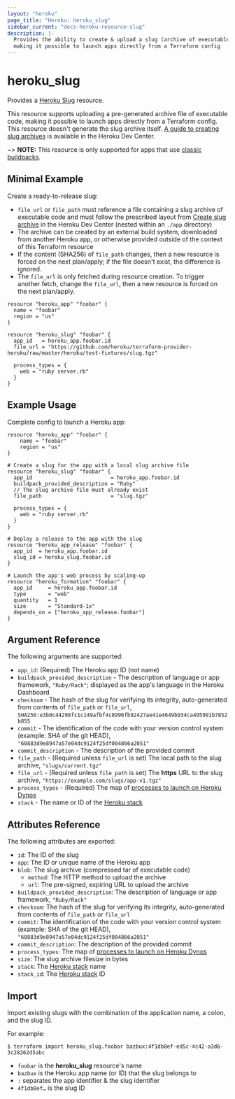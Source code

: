 ```yaml
---
layout: "heroku"
page_title: "Heroku: heroku_slug"
sidebar_current: "docs-heroku-resource-slug"
description: |-
  Provides the ability to create & upload a slug (archive of executable code) to an app,
  making it possible to launch apps directly from a Terraform config
---
```


# heroku\_slug

Provides a [Heroku Slug](https://devcenter.heroku.com/articles/platform-api-reference#slug)
resource.

This resource supports uploading a pre-generated archive file of executable code, making it possible to launch apps
directly from a Terraform config. This resource doesn't generate the slug archive itself.
[A guide to creating slug archives](https://devcenter.heroku.com/articles/platform-api-deploying-slugs) is available
in the Heroku Dev Center.

~> **NOTE:** This resource is only supported for apps that use [classic buildpacks](https://devcenter.heroku.com/articles/buildpacks#classic-buildpacks).

## Minimal Example

Create a ready-to-release slug:

* `file_url` or `file_path` must reference a file containing a slug archive of executable code
  and must follow the prescribed layout from [Create slug archive](https://devcenter.heroku.com/articles/platform-api-deploying-slugs#create-slug-archive)
  in the Heroku Dev Center (nested within an `./app` directory)
* The archive can be created by an external build system, downloaded from another Heroku app,
  or otherwise provided outside of the context of this Terraform resource
* If the content (SHA256) of `file_path` changes, then a new resource is forced on the next plan/apply;
  if the file doesn't exist, the difference is ignored.
* The `file_url` is only fetched during resource creation. To trigger another fetch, change the `file_url`,
  then a new resource is forced on the next plan/apply.

```hcl-terraform
resource "heroku_app" "foobar" {
  name = "foobar"
  region = "us"
}

resource "heroku_slug" "foobar" {
  app_id   = heroku_app.foobar.id
  file_url = "https://github.com/heroku/terraform-provider-heroku/raw/master/heroku/test-fixtures/slug.tgz"

  process_types = {
    web = "ruby server.rb"
  }
}
```

## Example Usage

Complete config to launch a Heroku app:

```hcl-terraform
resource "heroku_app" "foobar" {
    name = "foobar"
    region = "us"
}

# Create a slug for the app with a local slug archive file
resource "heroku_slug" "foobar" {
  app_id                         = heroku_app.foobar.id
  buildpack_provided_description = "Ruby"
  // The slug archive file must already exist
  file_path                      = "slug.tgz"

  process_types = {
    web = "ruby server.rb"
  }
}

# Deploy a release to the app with the slug
resource "heroku_app_release" "foobar" {
  app_id  = heroku_app.foobar.id
  slug_id = heroku_slug.foobar.id
}

# Launch the app's web process by scaling-up
resource "heroku_formation" "foobar" {
  app_id     = heroku_app.foobar.id
  type       = "web"
  quantity   = 1
  size       = "Standard-1x"
  depends_on = ["heroku_app_release.foobar"]
}
```

## Argument Reference

The following arguments are supported:

* `app_id`: (Required) The Heroku app ID (not name)
* `buildpack_provided_description` - The description of language or app framework, `"Ruby/Rack"`;
  displayed as the app's language in the Heroku Dashboard
* `checksum` - The hash of the slug for verifying its integrity, auto-generated from contents of `file_path` or `file_url`,
  `SHA256:e3b0c44298fc1c149afbf4c8996fb92427ae41e4649b934ca495991b7852b855`
* `commit` - The identification of the code with your version control system (example: SHA of the git HEAD), `"60883d9e8947a57e04dc9124f25df004866a2051"`
* `commit_description` - The description of the provided commit
* `file_path` - (Required unless `file_url` is set) The local path to the slug archive, `"slugs/current.tgz"`
* `file_url` - (Required unless `file_path` is set) The **https** URL to the slug archive, `"https://example.com/slugs/app-v1.tgz"`
* `process_types` - (Required) The map of [processes to launch on Heroku Dynos](https://devcenter.heroku.com/articles/process-model)
* `stack` - The name or ID of the [Heroku stack](https://devcenter.heroku.com/articles/stack)

## Attributes Reference

The following attributes are exported:

* `id`: The ID of the slug
* `app`: The ID or unique name of the Heroku app
* `blob`: The slug archive (compressed tar of executable code)
  * `method`: The HTTP method to upload the archive
  * `url`: The pre-signed, expiring URL to upload the archive
* `buildpack_provided_description`: The description of language or app framework, `"Ruby/Rack"`
* `checksum`: The hash of the slug for verifying its integrity, auto-generated from contents of `file_path` or `file_url`
* `commit`: The identification of the code with your version control system (example: SHA of the git HEAD), `"60883d9e8947a57e04dc9124f25df004866a2051"`
* `commit_description`: The description of the provided commit
* `process_types`: The map of [processes to launch on Heroku Dynos](https://devcenter.heroku.com/articles/process-model)
* `size`: The slug archive filesize in bytes
* `stack`: The [Heroku stack](https://devcenter.heroku.com/articles/stack) name
* `stack_id`: The [Heroku stack](https://devcenter.heroku.com/articles/stack) ID

## Import
Import existing slugs with the combination of the application name, a colon, and the slug ID.

For example:

```
$ terraform import heroku_slug.foobar bazbux:4f1db8ef-ed5c-4c42-a3d6-3c28262d5abc
```

* `foobar` is the **heroku_slug** resource's name
* `bazbux` is the Heroku app name (or ID) that the slug belongs to
* `:` separates the app identifier & the slug identifier
* `4f1db8ef…` is the slug ID


